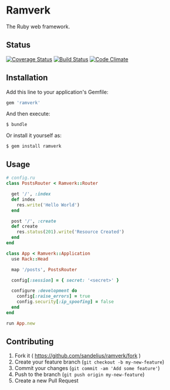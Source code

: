 # Ramverk

The Ruby web framework.

## Status

[![Coverage Status](http://img.shields.io/coveralls/sandelius/ramverk/master.svg?style=flat)](https://coveralls.io/r/sandelius/ramverk?branch=master)
[![Build Status](http://img.shields.io/travis/sandelius/ramverk.svg?branch=master&style=flat)](https://travis-ci.org/sandelius/ramverk)
[![Code Climate](http://img.shields.io/codeclimate/github/sandelius/ramverk/badges/gpa.svg?style=flat)](https://codeclimate.com/github/sandelius/ramverk)


## Installation

Add this line to your application's Gemfile:

```ruby
gem 'ramverk'
```

And then execute:

    $ bundle

Or install it yourself as:

    $ gem install ramverk

## Usage

```ruby
# config.ru
class PostsRouter < Ramverk::Router

  get '/', :index
  def index
    res.write('Hello World')
  end

  post '/', :create
  def create
    res.status(201).write('Resource Created')
  end
end

class App < Ramverk::Application
  use Rack::Head

  map '/posts', PostsRouter

  config[:session] = { secret: '<secret>' }

  configure :development do
    config[:raise_errors] = true
    config.security[:ip_spoofing] = false
  end
end

run App.new
```

## Contributing

1. Fork it ( https://github.com/sandelius/ramverk/fork )
2. Create your feature branch (`git checkout -b my-new-feature`)
3. Commit your changes (`git commit -am 'Add some feature'`)
4. Push to the branch (`git push origin my-new-feature`)
5. Create a new Pull Request

